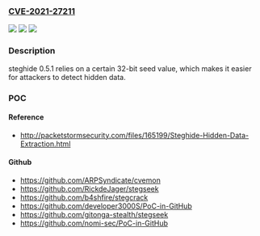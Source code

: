 ### [CVE-2021-27211](https://cve.mitre.org/cgi-bin/cvename.cgi?name=CVE-2021-27211)
![](https://img.shields.io/static/v1?label=Product&message=n%2Fa&color=blue)
![](https://img.shields.io/static/v1?label=Version&message=n%2Fa&color=blue)
![](https://img.shields.io/static/v1?label=Vulnerability&message=n%2Fa&color=brighgreen)

### Description

steghide 0.5.1 relies on a certain 32-bit seed value, which makes it easier for attackers to detect hidden data.

### POC

#### Reference
- http://packetstormsecurity.com/files/165199/Steghide-Hidden-Data-Extraction.html

#### Github
- https://github.com/ARPSyndicate/cvemon
- https://github.com/RickdeJager/stegseek
- https://github.com/b4shfire/stegcrack
- https://github.com/developer3000S/PoC-in-GitHub
- https://github.com/gitonga-stealth/stegseek
- https://github.com/nomi-sec/PoC-in-GitHub

